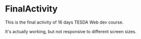 # FinalActivity
This is the final activity of 16 days TESDA Web dev course.

It's actually working, but not responsive to different screen sizes.

